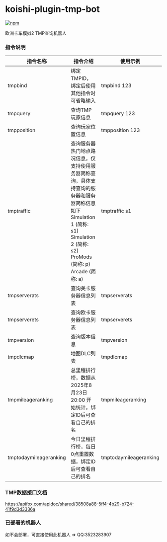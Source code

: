 # koishi-plugin-tmp-bot

[![npm](https://img.shields.io/npm/v/koishi-plugin-tmp-bot?style=flat-square)](https://www.npmjs.com/package/koishi-plugin-tmp-bot)

欧洲卡车模拟2 TMP查询机器人

### 指令说明
| 指令名称                   | 指令介绍                                                                                                                                        | 使用示例                   |
|------------------------|---------------------------------------------------------------------------------------------------------------------------------------------|------------------------|
| tmpbind                | 绑定 TMPID，绑定后使用其他指令时可省略输入                                                                                                                    | tmpbind 123            |
| tmpquery               | 查询TMP玩家信息                                                                                                                                   | tmpquery 123           |
| tmpposition            | 查询玩家位置信息                                                                                                                                    | tmpposition 123        |
| tmptraffic             | 查询服务器热门地点路况信息，仅支持使用服务器简称查询，具体支持查询的服务器和服务器简称信息如下</br>Simulation 1 (简称: s1)</br>Simulation 2 (简称: s2)</br>ProMods (简称: p)</br>Arcade  (简称: a) | tmptraffic s1          |
| tmpserverats           | 查询美卡服务器信息列表                                                                                                                                 | tmpserverats           |
| tmpserverets           | 查询欧卡服务器信息列表                                                                                                                                 | tmpserverets           |
| tmpversion             | 查询版本信息                                                                                                                                      | tmpversion             |
| tmpdlcmap              | 地图DLC列表                                                                                                                                     | tmpdlcmap              |
| tmpmileageranking      | 总里程排行榜，数据从 2025年8月23日20:00 开始统计，绑定ID后可查看自己的排名                                                                                               | tmpmileageranking      |
| tmptodaymileageranking | 今日里程排行榜，每日0点重置数据，绑定ID后可查看自己的排名                                                                                                              | tmptodaymileageranking |

### TMP数据接口文档
https://apifox.com/apidoc/shared/38508a88-5ff4-4b29-b724-41f9d3d3336a

### 已部署的机器人
如不会部署，可直接使用此机器人 => QQ:3523283907
